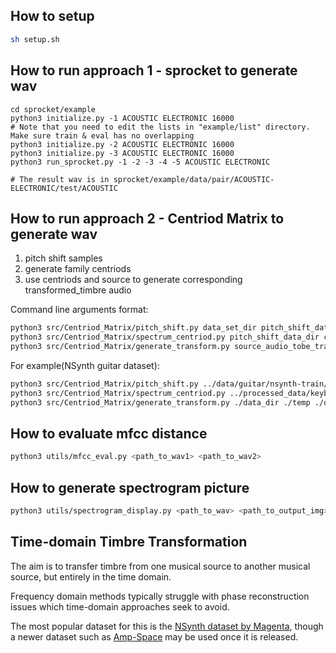 ## How to setup
```bash
sh setup.sh
```

## How to run approach 1 - sprocket to generate wav
```
cd sprocket/example
python3 initialize.py -1 ACOUSTIC ELECTRONIC 16000
# Note that you need to edit the lists in "example/list" directory. Make sure train & eval has no overlapping
python3 initialize.py -2 ACOUSTIC ELECTRONIC 16000
python3 initialize.py -3 ACOUSTIC ELECTRONIC 16000
python3 run_sprocket.py -1 -2 -3 -4 -5 ACOUSTIC ELECTRONIC

# The result wav is in sprocket/example/data/pair/ACOUSTIC-ELECTRONIC/test/ACOUSTIC
```

## How to run approach 2 - Centriod Matrix to generate wav
1. pitch shift samples
2. generate family centriods
3. use centriods and source to generate corresponding transformed_timbre audio

Command line arguments format:
```bash
python3 src/Centriod_Matrix/pitch_shift.py data_set_dir pitch_shift_data_dir pitch_center range_of_allowed_sample_pitches
python3 src/Centriod_Matrix/spectrum_centriod.py pitch_shift_data_dir centriod_audio_output_dir source_family target_family pitch_center range_of_allowed_sample_pitches
python3 src/Centriod_Matrix/generate_transform.py source_audio_tobe_transformed_dir centriod_audio_output_dir transformed_audio_dir source_family target_family
```

For example(NSynth guitar dataset):
```bash
python3 src/Centriod_Matrix/pitch_shift.py ../data/guitar/nsynth-train/audio ../processed_data/guitar 69 3
python3 src/Centriod_Matrix/spectrum_centriod.py ../processed_data/keyboard ./temp acoustic electronic 69 3
python3 src/Centriod_Matrix/generate_transform.py ./data_dir ./temp ./output acoustic electronic
```


## How to evaluate mfcc distance
```bash
python3 utils/mfcc_eval.py <path_to_wav1> <path_to_wav2>
```

## How to generate spectrogram picture
```bash
python3 utils/spectrogram_display.py <path_to_wav> <path_to_output_img>
```

## Time-domain Timbre Transformation

The aim is to transfer timbre from one musical source to another musical source, but entirely in the time domain.

Frequency domain methods typically struggle with phase reconstruction issues which time-domain approaches seek to avoid.

The most popular dataset for this is the [NSynth dataset by Magenta](https://magenta.tensorflow.org/datasets/nsynth), though a newer dataset such as [Amp-Space](https://dafx2020.mdw.ac.at/proceedings/papers/DAFx20in21_paper_47.pdf) may be used once it is released.
